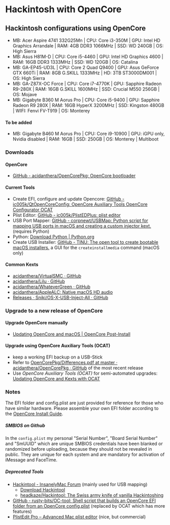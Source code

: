 # Hackintosh with OpenCore

## Hackintosh configurations using OpenCore

+ MB: Acer Aspire 4741 332G25Mn | CPU: Core i3-350M | GPU: Intel HD Graphics Arrandale | RAM: 4GB DDR3 1066MHz | SSD: WD 240GB | OS: High Sierra
+ MB: Asus H81M-D | CPU: Core i5-4460 | GPU:  Intel HD Graphics 4600 | RAM: 16GB  DDR3 1333MHz | SSD: WD 120GB | OS: Catalina
+ MB: GA-EP45-UD3L | CPU: Core 2 Quad Q9400 | GPU: Asus GeForce GTX 660Ti | RAM: 8GB G.SKILL 1333MHz | HD: 3TB ST3000DM001 | OS: High Sierra
+ MB: GA-Z87X-OC Force | CPU: Core i7-4770K | GPU: Sapphire Radeon R9-280X | RAM: 16GB G.SKILL 1600MHz | SSD: Crucial M550 256GB | OS: Mojave
+ MB: Gigabyte B360 M Aorus Pro | CPU: Core i5-9400 | GPU: Sapphire Radeon R9 280X | RAM: 16GB HyperX 3200MHz | SSD: Kingston 480GB | WIFI: Fenvi FV-T919 | OS: Monterey

#### To be added

- MB: Gigabyte B460 M Aorus Pro | CPU: Core i9-10900 | GPU: iGPU only, Nvidia disabled | RAM: 16GB | SSD: 250GB | OS: Monterey | Multiboot

### Downloads

#### OpenCore

* [GitHub - acidanthera/OpenCorePkg: OpenCore bootloader](https://github.com/acidanthera/OpenCorePkg)

#### Current Tools

- Create EFI, configure and update Opencore: [GitHub - ic005k/QtOpenCoreConfig: OpenCore Auxiliary Tools OpenCore Configurator OCAT](https://github.com/ic005k/QtOpenCoreConfig)
- Plist Editor: [GitHub - ic005k/PlistEDPlus: plist editor](https://github.com/ic005k/PlistEDPlus)
- USB Port Mapper: [GitHub - corpnewt/USBMap: Python script for mapping USB ports in macOS and creating a custom injector kext.](https://github.com/corpnewt/USBMap) (requires Python)
- Python: [Download Python | Python.org](https://www.python.org/downloads/)
- Create USB Installer: [GitHub - TINU: The open tool to create bootable macOS installers.](https://github.com/ITzTravelInTime/TINU) a GUI for the `createinstallmedia` command (macOS only)

#### Common Kexts

* [acidanthera/VirtualSMC · GitHub](https://github.com/acidanthera/VirtualSMC/releases)
* [acidanthera/Lilu · GitHub](https://github.com/acidanthera/Lilu/releases)
* [acidanthera/WhateverGreen · GitHub](https://github.com/acidanthera/WhateverGreen/releases)
* [acidanthera/AppleALC: Native macOS HD audio](https://github.com/acidanthera/AppleALC)
* [Releases · Sniki/OS-X-USB-Inject-All · GitHub](https://github.com/Sniki/OS-X-USB-Inject-All/releases)

### Upgrade to a new release of OpenCore

#### Upgrade OpenCore manually

* [Updating OpenCore and macOS | OpenCore Post-Install](https://dortania.github.io/OpenCore-Post-Install/universal/update.html#updating-opencore-and-macos)

#### Upgrade using OpenCore Auxiliary Tools (OCAT)

* keep a working EFI backup on a USB-Stick
* Refer to [OpenCorePkg/Differences.pdf at master · acidanthera/OpenCorePkg · GitHub](https://github.com/acidanthera/OpenCorePkg/blob/master/Docs/Differences/Differences.pdf) of the most recent release
* Use *OpenCore Auxiliary Tools (OCAT)* for semi-automated upgrades: [Updating OpenCore and Kexts with OCAT](https://github.com/5T33Z0/OC-Little-Translated/blob/main/D_Updating_OpenCore/README.md#updating-opencore-and-kexts-with-ocat)

### Notes

The EFI folder and config.plist are just provided for reference for those who have similar hardware. Please assemble your own EFI folder according to the [OpenCore Install Guide](https://dortania.github.io/OpenCore-Install-Guide/). 

##### SMBIOS on Github

In the `config.plist` my personal "Serial Number", "Board Serial Number" and "SmUUID" which are unique SMBIOS credentials have been blanked or randomized before uploading, because they should not be revealed in public. They are unique for each system and are mandatory for activation of iMessage and FaceTime.

##### Deprecated Tools

- [Hackintool - InsanelyMac Forum](https://www.insanelymac.com/forum/topic/335018-hackintool-v283/) (mainly used for USB mapping)
  - [Download Hackintool](http://headsoft.com.au/download/mac/Hackintool.zip)
  - [headkaze/Hackintool: The Swiss army knife of vanilla Hackintoshing](https://github.com/headkaze/Hackintool)
- [GitHub - rusty-bits/OC-tool: Shell script that builds an OpenCore EFI folder from an OpenCore config.plist](https://github.com/rusty-bits/OC-tool) (replaced by OCAT which has more features)
- [PlistEdit Pro – Advanced Mac plist editor](https://www.fatcatsoftware.com/plisteditpro/) (nice, but commercial)
